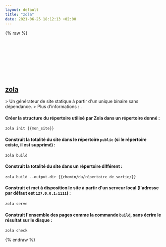 ```yaml
---
layout: default
title: "zola"
date: 2021-06-25 18:12:13 +02:00
---
```

{% raw %}
<h2 id="zola">
  <a href="/fr/common/zola.html">zola</a> <a href="#zola"><svg class="icon">
    <use href="/assets/images/unicode_sprite.svg#link" />
  </svg></a>
</h2>
> Un générateur de site statique à partir d'un unique binaire sans dépendance.
> Plus d'informations : <https://www.getzola.org/documentation/getting-started/cli-usage/>.

#### Créer la structure du répertoire utilisé par Zola dans un répertoire donné :
```shell
zola init {{mon_site}}
```
#### Construit la totalité du site dans le répertoire `public` (si le répertoire existe, il est supprimé) :
```shell
zola build
```
#### Construit la totalité du site dans un répertoire différent :
```shell
zola build --output-dir {{chemin/du/répertoire_de_sortie/}}
```
#### Construit et met à disposition le site à partir d'un serveur local (l'adresse par défaut est `127.0.0.1:1111`) :
```shell
zola serve
```
#### Construit l'ensemble des pages comme la commande `build`, sans écrire le résultat sur le disque :
```shell
zola check
```
{% endraw %}